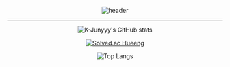 <div align="center">
 
![header](https://capsule-render.vercel.app/api?type=Rect&text=Hueeng&color=timeGradient)

  <hr/>
  
![K-Junyyy's GitHub stats](https://github-readme-stats.vercel.app/api?username=LeeHueeng&show_icons=true&theme=cobalt)
  
[![Solved.ac
Hueeng](http://mazassumnida.wtf/api/generate_badge?boj=zzxx3730)](https://solved.ac//)

  
![Top Langs](https://github-readme-stats.vercel.app/api/top-langs/?username=LeeHueeng&layout=compact&theme=tokyonight)

  
</div>




<!--
**LeeHueeng/LeeHueeng** is a ✨ _special_ ✨ repository because its `README.md` (this file) appears on your GitHub profile.

Here are some ideas to get you started:

- 🔭 I’m currently working on ...
- 🌱 I’m currently learning ...
- 👯 I’m looking to collaborate on ...
- 🤔 I’m looking for help with ...
- 💬 Ask me about ...
- 📫 How to reach me: ...
- 😄 Pronouns: ...
- ⚡ Fun fact: ...
-->
